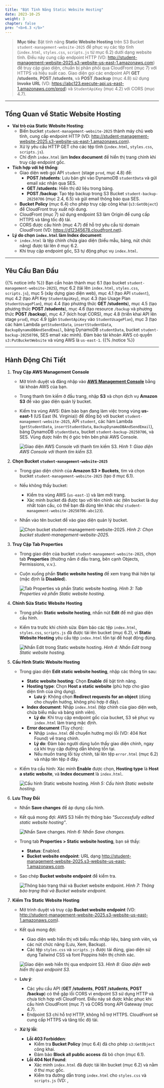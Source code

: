 ```yaml
---
title: "Bật Tính Năng Static Website Hosting"
date: 2023-10-25
weight: 3
chapter: false
pre: "<b>6.3 </b>"
---
```


> **Mục tiêu**: Bật tính năng **Static Website Hosting** trên S3 Bucket `student-management-website-2025` để phục vụ các tệp tĩnh (`index.html`, `styles.css`, `scripts.js` từ mục 6.2) dưới dạng website tĩnh. Điều này cung cấp endpoint HTTP (VD: http://student-management-website-2025.s3-website-us-east-1.amazonaws.com) để truy cập giao diện, chuẩn bị phân phối qua CloudFront (mục 7) với HTTPS và hiệu suất cao. Giao diện gọi các endpoint API **GET /students**, **POST /students**, và **POST /backup** (mục 4.8) sử dụng **Invoke URL** (VD: https://abc123.execute-api.us-east-1.amazonaws.com/prod) và `StudentApiKey` (mục 4.2) với CORS (mục 4.7).

---

## Tổng Quan về Static Website Hosting

- **Vai trò của Static Website Hosting**:  
  - Biến bucket `student-management-website-2025` thành máy chủ web tĩnh, cung cấp endpoint HTTP (VD: http://student-management-website-2025.s3-website-us-east-1.amazonaws.com).  
  - Xử lý yêu cầu HTTP GET cho các tệp tĩnh (`index.html`, `styles.css`, `scripts.js`).  
  - Chỉ định `index.html` làm **Index document** để hiển thị trang chính khi truy cập endpoint gốc.  
- **Tích hợp với hệ thống**:  
  - Giao diện web gọi API `student` (stage `prod`, mục 4.8) để:  
    - **POST /students**: Lưu bản ghi vào DynamoDB `studentData` và gửi email xác nhận qua SES.  
    - **GET /students**: Hiển thị dữ liệu trong bảng.  
    - **POST /backup**: Tạo tệp backup trong S3 Bucket `student-backup-20250706` (mục 2.4, 6.5) và gửi email thông báo qua SES.  
  - **Bucket Policy** (mục 6.4) cho phép truy cập công khai (`s3:GetObject`) để CloudFront truy xuất nội dung.  
  - CloudFront (mục 7) sử dụng endpoint S3 làm Origin để cung cấp HTTPS và tăng tốc độ tải.  
  - CORS được cấu hình (mục 4.7) để hỗ trợ yêu cầu từ domain CloudFront (VD: https://d12345678.cloudfront.net).  
- **Lý do chọn `index.html` làm Index document**:  
  - `index.html` là tệp chính chứa giao diện (biểu mẫu, bảng, nút chức năng) được tải lên ở mục 6.2.  
  - Khi truy cập endpoint gốc, S3 tự động phục vụ `index.html`.

---

## Yêu Cầu Ban Đầu

{{% notice info %}}
Bạn cần hoàn thành mục 6.1 (tạo bucket `student-management-website-2025`), mục 6.2 (tải lên `index.html`, `styles.css`, `scripts.js`), mục 5 (xây dựng giao diện web), mục 4.1 (tạo API `student`), mục 4.2 (tạo API Key `StudentApiKey`), mục 4.3 (tạo Usage Plan `StudentUsagePlan`), mục 4.4 (tạo phương thức **GET /students**), mục 4.5 (tạo phương thức **POST /students**), mục 4.6 (tạo resource `/backup` và phương thức **POST /backup**), mục 4.7 (kích hoạt CORS), mục 4.8 (triển khai API lên stage `prod`), mục 4.9 (gắn `StudentApiKey` vào `StudentUsagePlan`), mục 3 (tạo các hàm Lambda `getStudentData`, `insertStudentData`, `BackupDynamoDBAndSendEmail`, bảng DynamoDB `studentData`, bucket `student-backup-20250706`, SES email xác minh). Đảm bảo tài khoản AWS có quyền `s3:PutBucketWebsite` và vùng AWS là `us-east-1`.
{{% /notice %}}

---

## Hành Động Chi Tiết

1. **Truy Cập AWS Management Console**  
   - Mở trình duyệt và đăng nhập vào **[AWS Management Console](https://console.aws.amazon.com)** bằng tài khoản AWS của bạn.  
   - Trong thanh tìm kiếm ở đầu trang, nhập **S3** và chọn dịch vụ **Amazon S3** để vào giao diện quản lý bucket.  
   - Kiểm tra vùng AWS: Đảm bảo bạn đang làm việc trong vùng **us-east-1** (US East (N. Virginia)) để đồng bộ với bucket `student-management-website-2025`, API `student`, các hàm Lambda (`getStudentData`, `insertStudentData`, `BackupDynamoDBAndSendEmail`), bảng DynamoDB `studentData`, bucket `student-backup-20250706`, và SES. Vùng được hiển thị ở góc trên bên phải AWS Console.  
   
     ![Giao diện AWS Console với thanh tìm kiếm S3.](/images/6-configuring-s3-buckets/6.3-enabling-static-website-hosting/enabling-static-website-hosting-01.png)
     *Hình 1: Giao diện AWS Console với thanh tìm kiếm S3.*

2. **Chọn Bucket `student-management-website-2025`**  
   - Trong giao diện chính của **Amazon S3 > Buckets**, tìm và chọn bucket `student-management-website-2025` (tạo ở mục 6.1).  
   - Nếu không thấy bucket:  
     - Kiểm tra vùng AWS (`us-east-1`) và làm mới trang.  
     - Xác minh bucket đã được tạo với tên chính xác (tên bucket là duy nhất toàn cầu, có thể bạn đã dùng tên khác như `student-management-website-20250706-abc123`).  
   - Nhấn vào tên bucket để vào giao diện quản lý bucket.  

     ![Chọn bucket student-management-website-2025.](/images/6-configuring-s3-buckets/6.3-enabling-static-website-hosting/enabling-static-website-hosting-02.png)
     *Hình 2: Chọn bucket student-management-website-2025.*

3. **Truy Cập Tab Properties**  
   - Trong giao diện của bucket `student-management-website-2025`, chọn tab **Properties** (thường nằm ở đầu trang, bên cạnh Objects, Permissions, v.v.).  
   - Cuộn xuống phần **Static website hosting** để xem trạng thái hiện tại (mặc định là **Disabled**).  

     ![Tab Properties và phần Static website hosting.](/images/6-configuring-s3-buckets/6.3-enabling-static-website-hosting/enabling-static-website-hosting-03.png)
     *Hình 3: Tab Properties và phần Static website hosting.*

4. **Chỉnh Sửa Static Website Hosting**  
   - Trong phần **Static website hosting**, nhấn nút **Edit** để mở giao diện cấu hình.  
   - Kiểm tra trước khi chỉnh sửa: Đảm bảo các tệp `index.html`, `styles.css`, `scripts.js` đã được tải lên bucket (mục 6.2), vì **Static Website Hosting** yêu cầu tệp `index.html` tồn tại để hoạt động đúng.  

     ![Nhấn Edit trong Static website hosting.](/images/6-configuring-s3-buckets/6.3-enabling-static-website-hosting/enabling-static-website-hosting-04.png)
     *Hình 4: Nhấn Edit trong Static website hosting.*

5. **Cấu Hình Static Website Hosting**  
   - Trong giao diện **Edit static website hosting**, nhập các thông tin sau:  
     - **Static website hosting**: Chọn **Enable** để bật tính năng.  
     - **Hosting type**: Chọn **Host a static website** (phù hợp cho giao diện tĩnh của ứng dụng).  
       - **Lưu ý**: Không chọn **Redirect requests for an object** (dùng cho chuyển hướng, không phù hợp ở đây).  
     - **Index document**: Nhập `index.html` (tệp chính của giao diện web, chứa biểu mẫu và bảng sinh viên).  
       - **Lý do**: Khi truy cập endpoint gốc của bucket, S3 sẽ phục vụ `index.html` làm trang mặc định.  
     - **Error document** (Tùy chọn):  
       - Nhập `index.html` để chuyển hướng mọi lỗi (VD: 404 Not Found) về trang chính.  
       - **Lý do**: Đảm bảo người dùng luôn thấy giao diện chính, ngay cả khi truy cập đường dẫn không tồn tại.  
       - Nếu muốn trang lỗi tùy chỉnh, tải lên tệp `error.html` (mục 6.2) và nhập tên tệp ở đây.  
   - Kiểm tra cấu hình: Xác minh **Enable** được chọn, **Hosting type** là **Host a static website**, và **Index document** là `index.html`.  

     ![Cấu hình Static website hosting.](/images/6-configuring-s3-buckets/6.3-enabling-static-website-hosting/enabling-static-website-hosting-05.png)
     *Hình 5: Cấu hình Static website hosting.*

6. **Lưu Thay Đổi**  
   - Nhấn **Save changes** để áp dụng cấu hình.  
   - Kết quả mong đợi: AWS S3 hiển thị thông báo _"Successfully edited static website hosting"_.  

     ![Nhấn Save changes.](/images/6-configuring-s3-buckets/6.3-enabling-static-website-hosting/enabling-static-website-hosting-06.png)
     *Hình 6: Nhấn Save changes.*  
   - Trong tab **Properties > Static website hosting**, bạn sẽ thấy:  
     - **Status**: Enabled.  
     - **Bucket website endpoint**: URL dạng http://student-management-website-2025.s3-website-us-east-1.amazonaws.com.  
   - Sao chép **Bucket website endpoint** để kiểm tra.  

     ![Thông báo trạng thái và Bucket website endpoint.](/images/6-configuring-s3-buckets/6.3-enabling-static-website-hosting/enabling-static-website-hosting-08.png)
     *Hình 7: Thông báo trạng thái và Bucket website endpoint.*

7. **Kiểm Tra Static Website Hosting**  
   - Mở trình duyệt và truy cập **Bucket website endpoint** (VD: http://student-management-website-2025.s3-website-us-east-1.amazonaws.com).  
   - Kết quả mong đợi:  
     - Giao diện web hiển thị với biểu mẫu nhập liệu, bảng sinh viên, và các nút chức năng (Lưu, Xem, Backup).  
     - Các tệp `styles.css` và `scripts.js` được tải đúng, giao diện sử dụng Tailwind CSS và font Poppins hiển thị chính xác.  

     ![Giao diện web hiển thị qua endpoint S3.](/images/6-configuring-s3-buckets/6.3-enabling-static-website-hosting/enabling-static-website-hosting-09.png)
     *Hình 8: Giao diện web hiển thị qua endpoint S3.*  
     
   - **Lưu ý**:  
     - Các yêu cầu API (**GET /students**, **POST /students**, **POST /backup**) có thể gặp lỗi CORS vì endpoint S3 sử dụng HTTP và chưa tích hợp với CloudFront. Điều này sẽ được khắc phục khi cấu hình CloudFront (mục 7) và CORS trong API Gateway (mục 4.7).  
     - Endpoint S3 chỉ hỗ trợ HTTP, không hỗ trợ HTTPS. CloudFront sẽ cung cấp HTTPS và tăng tốc độ tải.  
   - **Xử lý lỗi**:  
     - **Lỗi 403 Forbidden**:  
       - Kiểm tra **Bucket Policy** (mục 6.4) đã cho phép `s3:GetObject` công khai.  
       - Đảm bảo **Block all public access** đã bỏ chọn (mục 6.1).  
     - **Lỗi 404 Not Found**:  
       - Xác minh `index.html` đã được tải lên bucket (mục 6.2) và nằm ở thư mục gốc.  
       - Kiểm tra đường dẫn trong `index.html` cho `styles.css` và `scripts.js` (VD: <link href="styles.css">, <script src="scripts.js">).  
     - **Giao diện hiển thị sai**:  
       - Mở **Developer Tools > Console** trong trình duyệt để kiểm tra lỗi (VD: tệp CSS/JS không tải).  
       - Xác minh các tệp được tải lên đúng (mục 6.2) và không bị hỏng.  
     - **Lỗi "AccessDenied"**:  
       - Kiểm tra vai trò IAM của tài khoản có quyền `s3:PutBucketWebsite`.  

---

## Lưu Ý Quan Trọng

| Yếu Tố | Chi Tiết |
|--------|----------|
| Bảo mật | Hiện tại, bucket sử dụng quyền công khai (`s3:GetObject`). Sử dụng CloudFront **Origin Access Identity (OAI)** (mục 6.4) để hạn chế truy cập trực tiếp vào S3. Tránh nhúng `StudentApiKey` trong `scripts.js`; sử dụng AWS Secrets Manager hoặc CloudFront Functions: <br> function handler(event) { var request = event.request; request.headers['x-api-key'] = { value: 'xxxxxxxxxxxxxxxxxxxx' }; return request; } |
| Tối ưu hóa | Đảm bảo `styles.css`, `scripts.js` đã nén (mục 6.2). Bật **S3 Access Logs**: Trong S3 > student-management-website-2025 > Properties > Server access logging, chọn **Enable**, chỉ định bucket log (VD: student-web-logs-20250706). Sử dụng AWS CLI: <br> aws s3api put-bucket-website --bucket student-management-website-2025 --website-configuration '{"IndexDocument":{"Suffix":"index.html"},"ErrorDocument":{"Key":"index.html"}}' |
| Tích hợp với hệ thống | Cấu hình **Bucket Policy** (mục 6.4) để cho phép CloudFront truy xuất. Tạo CloudFront phân phối (mục 7) với Origin là **Bucket website endpoint**, **Default root object**: `index.html`, **Viewer protocol policy**: Redirect HTTP to HTTPS. Cập nhật CORS trong API Gateway (mục 4.7) với `Access-Control-Allow-Origin: https://d12345678.cloudfront.net`. |
| Kiểm tra tích hợp | Truy cập **Bucket website endpoint** để kiểm tra giao diện. Sau khi cấu hình CloudFront, truy cập CloudFront URL (https://d12345678.cloudfront.net) và kiểm tra: **POST /students** (lưu bản ghi, gửi email SES), **GET /students** (hiển thị bảng), **POST /backup** (tạo tệp trong `student-backup-20250706`, gửi email). Sử dụng **Developer Tools > Network** để kiểm tra yêu cầu API. |
| Xử lý lỗi | **403 Forbidden**: Kiểm tra **Bucket Policy** (mục 6.4) và **Block all public access** (mục 6.1). **404 Not Found**: Xác minh `index.html` ở thư mục gốc, đường dẫn trong `index.html` đúng (<link href="styles.css">, <script src="scripts.js">). **Giao diện sai**: Kiểm tra **Developer Tools > Console**. **AccessDenied**: Kiểm tra quyền IAM (`s3:PutBucketWebsite`). |

> **Mẹo thực tiễn**: Kiểm tra endpoint S3 trước khi tích hợp CloudFront. Nếu gặp lỗi CORS, xác minh cấu hình CORS trong API Gateway (mục 4.7). Sử dụng AWS CLI để tự động hóa cấu hình.

---

## Kết Luận

Tính năng **Static Website Hosting** đã được bật trên bucket `student-management-website-2025`, cung cấp endpoint HTTP để phục vụ giao diện web. Bucket sẵn sàng tích hợp với CloudFront (mục 7) để hỗ trợ HTTPS.

> **Bước tiếp theo**: Chuyển đến [Cấu hình Bucket Policy để cho phép truy cập công khai](/6-configuring-s3-buckets/6.4-setting-bucket-policy-for-public-access/) để tiếp tục cấu hình!